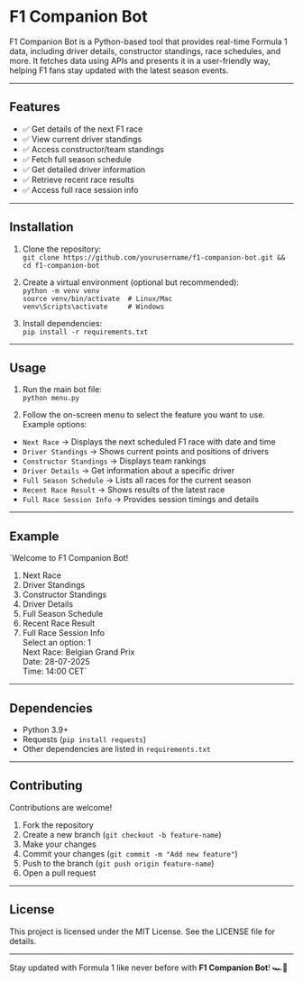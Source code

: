 # F1 Companion Bot

F1 Companion Bot is a Python-based tool that provides real-time Formula 1 data, including driver details, constructor standings, race schedules, and more. It fetches data using APIs and presents it in a user-friendly way, helping F1 fans stay updated with the latest season events.

---

## Features

- ✅ Get details of the next F1 race
- ✅ View current driver standings
- ✅ Access constructor/team standings
- ✅ Fetch full season schedule
- ✅ Get detailed driver information
- ✅ Retrieve recent race results
- ✅ Access full race session info

---

## Installation

1. Clone the repository:  
`git clone https://github.com/yourusername/f1-companion-bot.git && cd f1-companion-bot`

2. Create a virtual environment (optional but recommended):  
`python -m venv venv`  
`source venv/bin/activate  # Linux/Mac`  
`venv\Scripts\activate     # Windows`

3. Install dependencies:  
`pip install -r requirements.txt`

---

## Usage

1. Run the main bot file:  
`python menu.py`

2. Follow the on-screen menu to select the feature you want to use. Example options:  
- `Next Race` → Displays the next scheduled F1 race with date and time  
- `Driver Standings` → Shows current points and positions of drivers  
- `Constructor Standings` → Displays team rankings  
- `Driver Details` → Get information about a specific driver  
- `Full Season Schedule` → Lists all races for the current season  
- `Recent Race Result` → Shows results of the latest race  
- `Full Race Session Info` → Provides session timings and details

---

## Example

`Welcome to F1 Companion Bot!  
1. Next Race  
2. Driver Standings  
3. Constructor Standings  
4. Driver Details  
5. Full Season Schedule  
6. Recent Race Result  
7. Full Race Session Info  
Select an option: 1  
Next Race: Belgian Grand Prix  
Date: 28-07-2025  
Time: 14:00 CET`

---

## Dependencies

- Python 3.9+  
- Requests (`pip install requests`)  
- Other dependencies are listed in `requirements.txt`

---

## Contributing

Contributions are welcome!  

1. Fork the repository  
2. Create a new branch (`git checkout -b feature-name`)  
3. Make your changes  
4. Commit your changes (`git commit -m "Add new feature"`)  
5. Push to the branch (`git push origin feature-name`)  
6. Open a pull request

---

## License

This project is licensed under the MIT License. See the LICENSE file for details.

---

Stay updated with Formula 1 like never before with **F1 Companion Bot**! 🏎️💨
